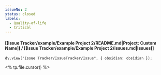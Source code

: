 ```yaml
---
issueNo: 2
status: closed
labels:
  - Quality-of-life
  - Critical
---
```


#### [[Issue Tracker/example/Example Project 2/README.md|Project: Custom Name]] / [[Issue Tracker/example/Example Project 2/Issues.md|Issues]]

```dataviewjs
dv.view("Issue Tracker/IssueTracker/Issue", { obsidian: obsidian });
```

<% tp.file.cursor() %>
